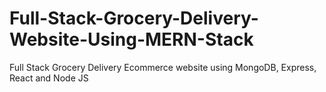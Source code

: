 # Full-Stack-Grocery-Delivery-Website-Using-MERN-Stack
Full Stack Grocery Delivery Ecommerce website using MongoDB, Express, React and Node JS
